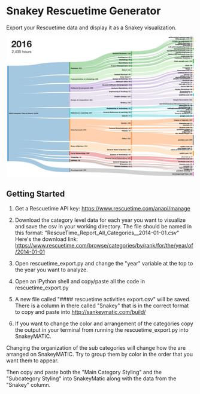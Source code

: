 # Snakey Rescuetime Generator

Export your Rescuetime data and display it as a Snakey visualization. 

![alt text](./snakey_example.jpg)

## Getting Started

1. Get a Rescuetime API key: https://www.rescuetime.com/anapi/manage

2. Download the category level data for each year you want to visualize and save the csv in your working directory. The file should be named in this format: "RescueTime_Report_All_Categories__2014-01-01.csv" Here's the download link: https://www.rescuetime.com/browse/categories/by/rank/for/the/year/of/2014-01-01

3. Open rescuetime_export.py and change the "year" variable at the top to the year you want to analyze.

4. Open an iPython shell and copy/paste all the code in rescuetime_export.py

5. A new file called "#### rescuetime activities export.csv" will be saved. There is a column in there called "Snakey" that is in the correct format to copy and paste into http://sankeymatic.com/build/

5. If you want to change the color and arrangement of the categories copy the output in your terminal from running the rescuetime_export.py into SnakeyMATIC. 

Changing the organization of the sub categories will change how the are arranged on SnakeyMATIC. Try to group them by color in the order that you want them to appear. 

Then copy and paste both the "Main Category Styling" and the "Subcategory Styling" into SnakeyMatic along with the data from the "Snakey" column. 



